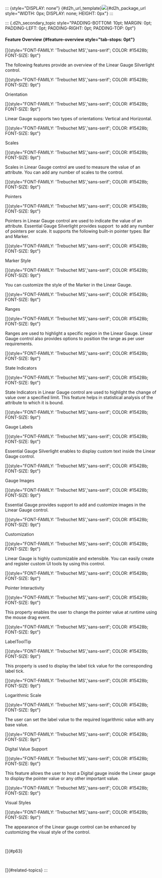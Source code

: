 ::: {style="DISPLAY: none"}
[](ms-xhelp:///?Id=d2h_url_template){#d2h_url_template}![](!package_url!){#d2h_package_url style="WIDTH: 0px; DISPLAY: none; HEIGHT: 0px"}
:::

::: {.d2h_secondary_topic style="PADDING-BOTTOM: 10pt; MARGIN: 0pt; PADDING-LEFT: 0pt; PADDING-RIGHT: 0pt; PADDING-TOP: 0pt"}
#### Feature Overview {#feature-overview style="tab-stops: 0pt"}

[]{style="FONT-FAMILY: 'Trebuchet MS','sans-serif'; COLOR: #15428b; FONT-SIZE: 9pt"} 

The following features provide an overview of the Linear Gauge Silverlight control.

[]{style="FONT-FAMILY: 'Trebuchet MS','sans-serif'; COLOR: #15428b; FONT-SIZE: 9pt"} 

Orientation

[]{style="FONT-FAMILY: 'Trebuchet MS','sans-serif'; COLOR: #15428b; FONT-SIZE: 9pt"} 

Linear Gauge supports two types of orientations: Vertical and Horizontal.

[]{style="FONT-FAMILY: 'Trebuchet MS','sans-serif'; COLOR: #15428b; FONT-SIZE: 9pt"} 

Scales

[]{style="FONT-FAMILY: 'Trebuchet MS','sans-serif'; COLOR: #15428b; FONT-SIZE: 9pt"} 

Scales in Linear Gauge control are used to measure the value of an attribute. You can add any number of scales to the control.

[]{style="FONT-FAMILY: 'Trebuchet MS','sans-serif'; COLOR: #15428b; FONT-SIZE: 9pt"} 

Pointers

[]{style="FONT-FAMILY: 'Trebuchet MS','sans-serif'; COLOR: #15428b; FONT-SIZE: 9pt"} 

Pointers in Linear Gauge control are used to indicate the value of an attribute. Essential Gauge Silverlight provides support  to add any number of pointers per scale. It supports the following built-in pointer types: Bar and Marker.

[]{style="FONT-FAMILY: 'Trebuchet MS','sans-serif'; COLOR: #15428b; FONT-SIZE: 9pt"} 

Marker Style

[]{style="FONT-FAMILY: 'Trebuchet MS','sans-serif'; COLOR: #15428b; FONT-SIZE: 9pt"} 

You can customize the style of the Marker in the Linear Gauge.

[]{style="FONT-FAMILY: 'Trebuchet MS','sans-serif'; COLOR: #15428b; FONT-SIZE: 9pt"} 

Ranges

[]{style="FONT-FAMILY: 'Trebuchet MS','sans-serif'; COLOR: #15428b; FONT-SIZE: 9pt"} 

Ranges are used to highlight a specific region in the Linear Gauge. Linear Gauge control also provides options to position the range as per user requirements.

[]{style="FONT-FAMILY: 'Trebuchet MS','sans-serif'; COLOR: #15428b; FONT-SIZE: 9pt"} 

State Indicators

[]{style="FONT-FAMILY: 'Trebuchet MS','sans-serif'; COLOR: #15428b; FONT-SIZE: 9pt"} 

State Indicators in Linear Gauge control are used to highlight the change of value over a specified limit. This feature helps in statistical analysis of the attribute to which it is bound.

[]{style="FONT-FAMILY: 'Trebuchet MS','sans-serif'; COLOR: #15428b; FONT-SIZE: 9pt"} 

Gauge Labels

[]{style="FONT-FAMILY: 'Trebuchet MS','sans-serif'; COLOR: #15428b; FONT-SIZE: 9pt"} 

Essential Gauge Silverlight enables to display custom text inside the Linear Gauge control.

[]{style="FONT-FAMILY: 'Trebuchet MS','sans-serif'; COLOR: #15428b; FONT-SIZE: 9pt"} 

Gauge Images

[]{style="FONT-FAMILY: 'Trebuchet MS','sans-serif'; COLOR: #15428b; FONT-SIZE: 9pt"} 

Essential Gauge provides support to add and customize images in the Linear Gauge control.

[]{style="FONT-FAMILY: 'Trebuchet MS','sans-serif'; COLOR: #15428b; FONT-SIZE: 9pt"} 

Customization

[]{style="FONT-FAMILY: 'Trebuchet MS','sans-serif'; COLOR: #15428b; FONT-SIZE: 9pt"} 

Linear Gauge is highly customizable and extensible. You can easily create and register custom UI tools by using this control.

[]{style="FONT-FAMILY: 'Trebuchet MS','sans-serif'; COLOR: #15428b; FONT-SIZE: 9pt"} 

Pointer Interactivity

[]{style="FONT-FAMILY: 'Trebuchet MS','sans-serif'; COLOR: #15428b; FONT-SIZE: 9pt"} 

This property enables the user to change the pointer value at runtime using the mouse drag event.

[]{style="FONT-FAMILY: 'Trebuchet MS','sans-serif'; COLOR: #15428b; FONT-SIZE: 9pt"} 

LabelToolTip 

[]{style="FONT-FAMILY: 'Trebuchet MS','sans-serif'; COLOR: #15428b; FONT-SIZE: 9pt"} 

This property is used to display the label tick value for the corresponding label tick.

[]{style="FONT-FAMILY: 'Trebuchet MS','sans-serif'; COLOR: #15428b; FONT-SIZE: 9pt"} 

Logarithmic Scale

[]{style="FONT-FAMILY: 'Trebuchet MS','sans-serif'; COLOR: #15428b; FONT-SIZE: 9pt"} 

The user can set the label value to the required logarithmic value with any base value.

[]{style="FONT-FAMILY: 'Trebuchet MS','sans-serif'; COLOR: #15428b; FONT-SIZE: 9pt"} 

Digital Value Support

[]{style="FONT-FAMILY: 'Trebuchet MS','sans-serif'; COLOR: #15428b; FONT-SIZE: 9pt"} 

This feature allows the user to host a Digital gauge inside the Linear gauge to display the pointer value or any other important value.

[]{style="FONT-FAMILY: 'Trebuchet MS','sans-serif'; COLOR: #15428b; FONT-SIZE: 9pt"} 

Visual Styles

[]{style="FONT-FAMILY: 'Trebuchet MS','sans-serif'; COLOR: #15428b; FONT-SIZE: 9pt"} 

The appearance of the Linear gauge control can be enhanced by customizing the visual style of the control.

 

[]{#p63} 

 

[]{#related-topics}
:::
